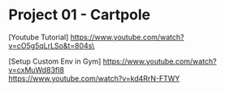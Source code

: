 # Project 01 - Cartpole
[Youtube Tutorial]
https://www.youtube.com/watch?v=cO5g5qLrLSo&t=804s\

[Setup Custom Env in Gym]
https://www.youtube.com/watch?v=cxMuWd83fI8 \
https://www.youtube.com/watch?v=kd4RrN-FTWY


